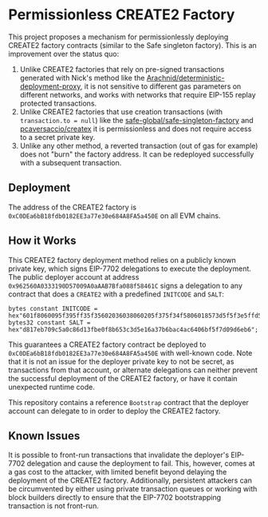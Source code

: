 # Permissionless CREATE2 Factory

This project proposes a mechanism for permissionlessly deploying CREATE2 factory contracts (similar to the Safe singleton factory). This is an improvement over the status quo:

1. Unlike CREATE2 factories that rely on pre-signed transactions generated with Nick's method like the [Arachnid/deterministic-deployment-proxy](https://github.com/Arachnid/deterministic-deployment-proxy), it is not sensitive to different gas parameters on different networks, and works with networks that require EIP-155 replay protected transactions.
2. Unlike CREATE2 factories that use creation transactions (with `transaction.to = null`) like the [safe-global/safe-singleton-factory](https://github.com/safe-global/safe-singleton-factory) and [pcaversaccio/createx](https://github.com/pcaversaccio/createx) it is permissionless and does not require access to a secret private key.
3. Unlike any other method, a reverted transaction (out of gas for example) does not "burn" the factory address. It can be redeployed successfully with a subsequent transaction.

## Deployment

The address of the CREATE2 factory is `0xC0DEa6bB18fdb0182EE3a77e30e684A8FA5a450E` on all EVM chains.

## How it Works

This CREATE2 factory deployment method relies on a publicly known private key, which signs EIP-7702 delegations to execute the deployment. The public deployer account at address `0x962560A0333190D57009A0aAAB7Bfa088f58461C` signs a delegation to any contract that does a `CREATE2` with a predefined `INITCODE` and `SALT`:

```solidity
bytes constant INITCODE = hex"601f8060095f395ff35f35602036038060205f375f34f5806018573d5f5f3e5ffd5b5f5260205ff3";
bytes32 constant SALT = hex"d817eb709c5a0c86d13fbe0f8b653c3d5e16a37b6bac4ac6406bf5f7d09d6eb6";
```

This guarantees a CREATE2 factory contract be deployed to `0xC0DEa6bB18fdb0182EE3a77e30e684A8FA5a450E` with well-known code. Note that it is not an issue for the deployer private key to not be secret, as transactions from that account, or alternate delegations can neither prevent the successful deployment of the CREATE2 factory, or have it contain unexpected runtime code.

This repository contains a reference `Bootstrap` contract that the deployer account can delegate to in order to deploy the CREATE2 factory.

## Known Issues

It is possible to front-run transactions that invalidate the deployer's EIP-7702 delegation and cause the deployment to fail. This, however, comes at a gas cost to the attacker, with limited benefit beyond delaying the deployment of the CREATE2 factory. Additionally, persistent attackers can be circumvented by either using private transaction queues or working with block builders directly to ensure that the EIP-7702 bootstrapping transaction is not front-run.
